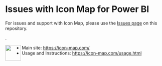 # Issues with Icon Map for Power BI

For issues and support with Icon Map, please use the [Issues page](../../issues) on this repository.

.

[<img align="left" width="50" height="50" src="https://icon-map.com/images/IconMapLogo.svg">][home]

* Main site: https://icon-map.com/
* Usage and Instructions: https://icon-map.com/usage.html

[home]: https://icon-map.com/
